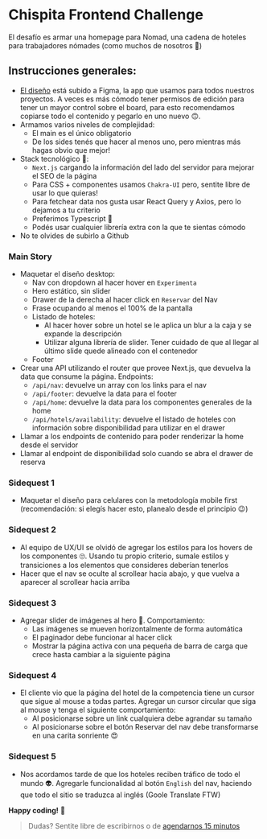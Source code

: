 # Chispita Frontend Challenge

El desafío es armar una homepage para Nomad, una cadena de hoteles para trabajadores nómades (como muchos de nosotros 🧳)

## Instrucciones generales:
- [El diseño](https://www.figma.com/file/3i8cpMAejvHgRdsaFGaFHj/Chispa-Challenge-Nomad) está subido a Figma, la app que usamos para todos nuestros proyectos. A veces es más cómodo tener permisos de edición para tener un mayor control sobre el board, para esto recomendamos copiarse todo el contenido y pegarlo en uno nuevo 🙃.
- Armamos varios niveles de complejidad:
  - El main es el único obligatorio
  - De los sides tenés que hacer al menos uno, pero mientras más hagas obvio que mejor!
- Stack tecnológico 🤖:
  - `Next.js` cargando la información del lado del servidor para mejorar el SEO de la página
  - Para CSS + componentes usamos `Chakra-UI` pero, sentite libre de usar lo que quieras!
  - Para fetchear data nos gusta usar React Query y Axios, pero lo dejamos a tu criterio
  - Preferimos Typescript 🤟
  - Podés usar cualquier librería extra con la que te sientas cómodo
- No te olvides de subirlo a Github

### Main Story
- Maquetar el diseño desktop:
  - Nav con dropdown al hacer hover en `Experimenta`
  - Hero estático, sin slider
  - Drawer de la derecha al hacer click en `Reservar` del Nav
  - Frase ocupando al menos el 100% de la pantalla
  - Listado de hoteles:
    - Al hacer hover sobre un hotel se le aplica un blur a la caja y se expande la descripción
    - Utilizar alguna librería de slider. Tener cuidado de que al llegar al último slide quede alineado con el contenedor
  - Footer
- Crear una API utilizando el router que provee Next.js, que devuelva la data que consume la página. Endpoints:
  - `/api/nav`: devuelve un array con los links para el nav
  - `/api/footer`: devuelve la data para el footer
  - `/api/home`: devuelve la data para los componentes generales de la home
  - `/api/hotels/availability`: devuelve el listado de hoteles con información sobre disponibilidad para utilizar en el drawer
- Llamar a los endpoints de contenido para poder renderizar la home desde el servidor
- Llamar al endpoint de disponibilidad solo cuando se abra el drawer de reserva

### Sidequest 1
- Maquetar el diseño para celulares con la metodología mobile first (recomendación: si elegís hacer esto, planealo desde el principio 😉)

### Sidequest 2
- Al equipo de UX/UI se olvidó de agregar los estilos para los hovers de los componentes 🙄. Usando tu propio criterio, sumale estilos y transiciones a los elementos que consideres deberían tenerlos
- Hacer que el nav se oculte al scrollear hacia abajo, y que vuelva a aparecer al scrollear hacia arriba

### Sidequest 3
- Agregar slider de imágenes al hero 🎠. Comportamiento:
  - Las imágenes se mueven horizontalmente de forma automática
  - El paginador debe funcionar al hacer click
  - Mostrar la página activa con una pequeña de barra de carga que crece hasta cambiar a la siguiente página

### Sidequest 4
- El cliente vio que la página del hotel de la competencia tiene un cursor que sigue al mouse a todas partes. Agregar un cursor circular que siga al mouse y tenga el siguiente comportamiento:
  - Al posicionarse sobre un link cualquiera debe agrandar su tamaño
  - Al posicionarse sobre el botón Reservar del nav debe transformarse en una carita sonriente 😍

### Sidequest 5
- Nos acordamos tarde de que los hoteles reciben tráfico de todo el mundo 👽. Agregarle funcionalidad al botón `English` del nav, haciendo que todo el sitio se traduzca al inglés (Goole Translate FTW)

**Happy coding!** 👾

> Dudas? Sentite libre de escribirnos o de [agendarnos 15 minutos](https://ponty.app/joacoalonso/15min)
